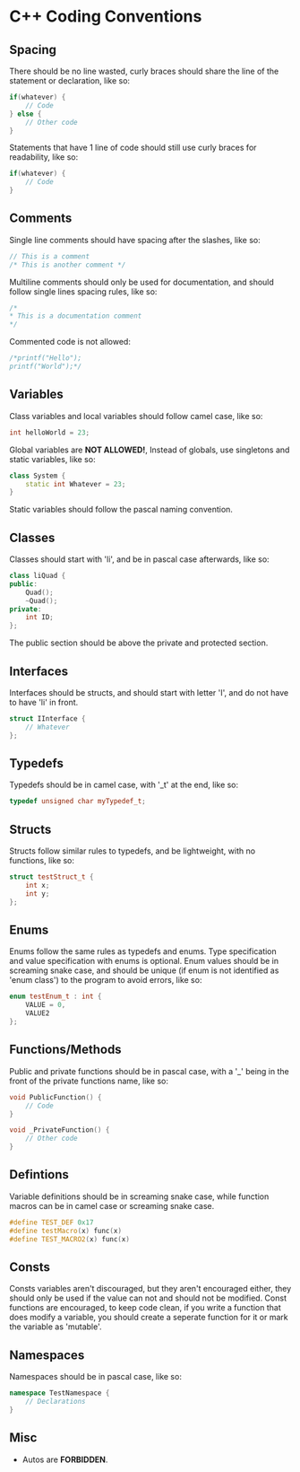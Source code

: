 # C++ Coding Conventions
## Spacing
There should be no line wasted, curly braces should share the line of the statement or declaration, like so:
```cpp
if(whatever) {
    // Code
} else {
    // Other code
}
```
Statements that have 1 line of code should still use curly braces for readability, like so:
```cpp
if(whatever) {
    // Code
}
```
## Comments
Single line comments should have spacing after the slashes, like so:
```cpp
// This is a comment
/* This is another comment */
```
Multiline comments should only be used for documentation, and should follow single lines spacing rules, like so:
```cpp
/*
* This is a documentation comment
*/
```
Commented code is not allowed:
```cpp
/*printf("Hello");
printf("World");*/
```
## Variables
Class variables and local variables should follow camel case, like so:
```cpp
int helloWorld = 23;
```
Global variables are **NOT ALLOWED!**, Instead of globals, use singletons and static variables, like so:
```cpp
class System {
    static int Whatever = 23;
}
```
Static variables should follow the pascal naming convention.
## Classes
Classes should start with 'li', and be in pascal case afterwards, like so:
```cpp
class liQuad {
public:
    Quad();
    ~Quad();
private:
    int ID;
};
```
The public section should be above the private and protected section.
## Interfaces
Interfaces should be structs, and should start with letter 'I', and do not have to have 'li' in front.
```cpp
struct IInterface {
    // Whatever
};
```
## Typedefs
Typedefs should be in camel case, with '_t' at the end, like so:
```cpp
typedef unsigned char myTypedef_t;
```
## Structs
Structs follow similar rules to typedefs, and be lightweight, with no functions, like so:
```cpp
struct testStruct_t {
    int x;
    int y;
};
```
## Enums
Enums follow the same rules as typedefs and enums. Type specification and value specification with enums is optional. Enum values should be in screaming snake case, and should be unique (if enum is not identified as 'enum class') to the program to avoid errors, like so:
```cpp
enum testEnum_t : int {
    VALUE = 0,
    VALUE2
};
``` 
## Functions/Methods
Public and private functions should be in pascal case, with a '_' being in the front of the private functions name, like so:
```cpp
void PublicFunction() {
    // Code
}

void _PrivateFunction() {
    // Other code
}
```
## Defintions
Variable definitions should be in screaming snake case, while function macros can be in camel case or screaming snake case.
```cpp
#define TEST_DEF 0x17
#define testMacro(x) func(x)
#define TEST_MACRO2(x) func(x)
```
## Consts
Consts variables aren't discouraged, but they aren't encouraged either, they should only be used if the value can not and should not be modified. Const functions are encouraged, to keep code clean, if you write a function that does modify a variable, you should create a seperate function for it or mark the variable as 'mutable'.
## Namespaces
Namespaces should be in pascal case, like so:
```cpp
namespace TestNamespace {
    // Declarations
}
```
## Misc
- Autos are **FORBIDDEN**.

